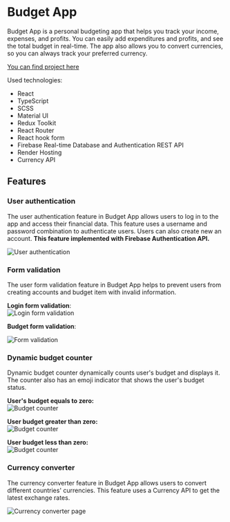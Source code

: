 # Budget App

Budget App is a personal budgeting app that helps you track your income, expenses, and profits. You can easily add expenditures and profits, and see the total budget in real-time. The app also allows you to convert currencies, so you can always track your preferred currency.

[You can find project here](https://budget-app-ng0j.onrender.com)

Used technologies:

- React
- TypeScript
- SCSS
- Material UI
- Redux Toolkit
- React Router
- React hook form
- Firebase Real-time Database and Authentication REST API
- Render Hosting
- Currency API

## Features

### User authentication

The user authentication feature in Budget App allows users to log in to the app and access their financial data. This feature uses a username and password combination to authenticate users. Users can also create new an account. **This feature implemented with Firebase Authentication API.**

![User authentication](https://drive.google.com/uc?id=1SuF5Ur0-p8GrDGY-fI0UPcxL9qCjzFC9)

### Form validation

The user form validation feature in Budget App helps to prevent users from creating accounts and budget item with invalid information.

**Login form validation**: <br/>
![Login form validation](https://drive.google.com/uc?id=1qDe1B5Xapox5NPgGxrqALX3QYKuS1YEm)

**Budget form validation**: <br/>

![Form validation](https://drive.google.com/uc?id=1AEnGIxGWRg9ax4ODsAYgD0_xVrwoioDa)

### Dynamic budget counter

Dynamic budget counter dynamically counts user's budget and displays it. The counter also has an emoji indicator that shows the user's budget status.

**User's budget equals to zero:** <br/>
![Budget counter](https://drive.google.com/uc?id=1zZmsJSL-EVZMxVOkqTInsHP-Nt7HQl-e)

**User budget greater than zero:** <br/>
![Budget counter](https://drive.google.com/uc?id=1slCZwu34OKUP_KuCuGLUi26efNcOrTWr)

**User budget less than zero:** <br/>
![Budget counter](https://drive.google.com/uc?id=1YiNUuqjp7_LpxwsKSj9GiXOyKbMcKUFp)

### Currency converter

The currency converter feature in Budget App allows users to convert different countries' currencies. This feature uses a Currency API to get the latest exchange rates.

![Currency converter page](https://drive.google.com/uc?id=1Z4WG36Gld63HCDepQK4ImPXqVwSlpWa_)
